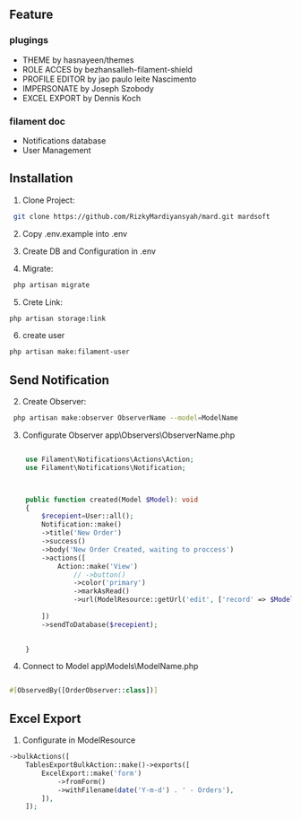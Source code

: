 ## Feature

### plugings
- THEME by hasnayeen/themes
- ROLE ACCES by bezhansalleh-filament-shield
- PROFILE EDITOR by jao paulo leite Nascimento
- IMPERSONATE by Joseph Szobody
- EXCEL EXPORT by Dennis Koch

### filament doc
- Notifications database
- User Management



## Installation

1. Clone Project:

```bash
 git clone https://github.com/RizkyMardiyansyah/mard.git mardsoft
```
2. Copy .env.example into .env

3. Create DB and Configuration in .env

4. Migrate:

```bash
 php artisan migrate
```

5. Crete Link:

```bash
php artisan storage:link
```

6. create user

```bash
php artisan make:filament-user
```


## Send Notification

2. Create Observer:

```bash
 php artisan make:observer ObserverName --model=ModelName
```
3. Configurate Observer app\Observers\ObserverName.php

```php

    use Filament\Notifications\Actions\Action;
    use Filament\Notifications\Notification;



    public function created(Model $Model): void
    {
        $recepient=User::all();
        Notification::make()
        ->title('New Order')
        ->success()
        ->body('New Order Created, waiting to proccess')
        ->actions([
            Action::make('View')
                // ->button()
                ->color('primary')
                ->markAsRead()
                ->url(ModelResource::getUrl('edit', ['record' => $Model->id]))
                
        ])
        ->sendToDatabase($recepient); 

        
    }

```

4. Connect to Model app\Models\ModelName.php

```php

#[ObservedBy([OrderObserver::class])]

```



## Excel Export

1. Configurate in ModelResource

```php
->bulkActions([
    TablesExportBulkAction::make()->exports([                    
        ExcelExport::make('form')
            ->fromForm()
            ->withFilename(date('Y-m-d') . ' - Orders'),
        ]),
    ]);
```